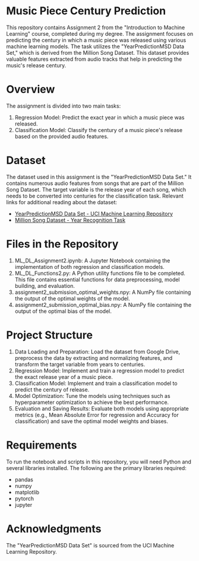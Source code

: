 # Music Piece Century Prediction
This repository contains Assignment 2 from the "Introduction to Machine Learning" course, completed during my degree. The assignment focuses on predicting the century in which a music piece was released using various machine learning models. The task utilizes the "YearPredictionMSD Data Set," which is derived from the Million Song Dataset. This dataset provides valuable features extracted from audio tracks that help in predicting the music's release century.

# Overview
The assignment is divided into two main tasks:
1) Regression Model: Predict the exact year in which a music piece was released.
2) Classification Model: Classify the century of a music piece's release based on the provided audio features.

# Dataset
The dataset used in this assignment is the "YearPredictionMSD Data Set." It contains numerous audio features from songs that are part of the Million Song Dataset. The target variable is the release year of each song, which needs to be converted into centuries for the classification task.
Relevant links for additional reading about the dataset:
* [YearPredictionMSD Data Set - UCI Machine Learning Repository](https://archive.ics.uci.edu/dataset/203/yearpredictionmsd)
* [Million Song Dataset - Year Recognition Task](http://millionsongdataset.com/pages/tasks-demos/#yearrecognition)

# Files in the Repository
1) ML_DL_Assignment2.ipynb: A Jupyter Notebook containing the implementation of both regression and classification models.
2) ML_DL_Functions2.py: A Python utility functions file to be completed. This file contains essential functions for data preprocessing, model building, and evaluation.
3) assignment2_submission_optimal_weights.npy: A NumPy file containing the output of the optimal weights of the model.
4) assignment2_submission_optimal_bias.npy: A NumPy file containing the output of the optimal bias of the model.

# Project Structure
1) Data Loading and Preparation: Load the dataset from Google Drive, preprocess the data by extracting and normalizing features, and transform the target variable from years to centuries.
2) Regression Model: Implement and train a regression model to predict the exact release year of a music piece.
3) Classification Model: Implement and train a classification model to predict the century of release.
4) Model Optimization: Tune the models using techniques such as hyperparameter optimization to achieve the best performance.
5) Evaluation and Saving Results: Evaluate both models using appropriate metrics (e.g., Mean Absolute Error for regression and Accuracy for classification) and save the optimal model weights and biases.

# Requirements
To run the notebook and scripts in this repository, you will need Python and several libraries installed. The following are the primary libraries required:
* pandas
* numpy
* matplotlib
* pytorch
* jupyter

# Acknowledgments
The "YearPredictionMSD Data Set" is sourced from the UCI Machine Learning Repository.
